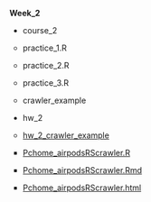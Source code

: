 <p><b>Week_2</b></p>
  <p><ul type="disc"><li>course_2</li></ul></p>
    <p><ul type="circle"><li>practice_1.R</li></ul>
    <ul type="circle"><li>practice_2.R</li></ul>
    <ul type="circle"><li>practice_3.R</li></ul>
    <ul type="circle"><li>crawler_example</li></ul></p>

<p><ul type="disc"><li>hw_2</li></ul></p>
  <p><ul type="circle"><li><a href="https://github.com/crystal320yu/NTU_COOL/tree/master/week_2/hw_2/hw_2_crawler">hw_2_crawler_example</a></li></ul></p>
    <p><ul type="square"><li><a href="https://github.com/crystal320yu/NTU_COOL/blob/master/week_2/hw_2/hw_2_crawler/Pchome_airpodsRScrawler.R">Pchome_airpodsRScrawler.R</a></li></ul>
    <ul type="square"><li><a href="https://github.com/crystal320yu/NTU_COOL/blob/master/week_2/hw_2/hw_2_crawler/Pchome_airpodsRScrawler.Rmd">Pchome_airpodsRScrawler.Rmd</a></li></ul>
    <ul type="square"><li><a href="https://github.com/crystal320yu/NTU_COOL/blob/master/week_2/hw_2/hw_2_crawler/Pchome_airpodsRScrawler.html">Pchome_airpodsRScrawler.html</li></ul></p>
